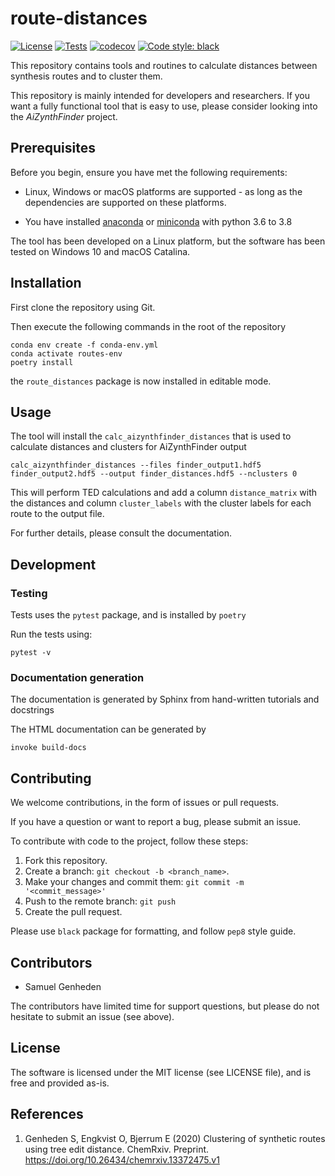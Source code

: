 # route-distances

[![License](https://img.shields.io/github/license/MolecularAI/route-distances)](https://github.com/MolecularAI/route-distances/blob/master/LICENSE)
[![Tests](https://github.com/MolecularAI/route-distances/workflows/tests/badge.svg)](https://github.com/MolecularAI/route-distances/actions?workflow=tests)
[![codecov](https://codecov.io/gh/MolecularAI/route-distances/branch/master/graph/badge.svg)](https://codecov.io/gh/MolecularAI/route-distances)
[![Code style: black](https://img.shields.io/badge/code%20style-black-000000.svg)](https://github.com/python/black) 

This repository contains tools and routines to calculate distances between synthesis routes and to cluster them.

This repository is mainly intended for developers and researchers. If you want a fully functional tool that is easy to use,
please consider looking into the *AiZynthFinder* project.

## Prerequisites

Before you begin, ensure you have met the following requirements:

* Linux, Windows or macOS platforms are supported - as long as the dependencies are supported on these platforms.

* You have installed [anaconda](https://www.anaconda.com/) or [miniconda](https://docs.conda.io/en/latest/miniconda.html) with python 3.6 to 3.8

The tool has been developed on a Linux platform, but the software has been tested on Windows 10 and macOS Catalina.

## Installation

First clone the repository using Git.

Then execute the following commands in the root of the repository 

    conda env create -f conda-env.yml
    conda activate routes-env
    poetry install
    
the `route_distances` package is now installed in editable mode.

## Usage

The tool will install the `calc_aizynthfinder_distances` that is used
to calculate distances and clusters for AiZynthFinder output

    calc_aizynthfinder_distances --files finder_output1.hdf5 finder_output2.hdf5 --output finder_distances.hdf5 --nclusters 0
    
This will perform TED calculations and add a column `distance_matrix` with the distances and column `cluster_labels` with the cluster labels for each route to the output file.

For further details, please consult the documentation.


## Development

### Testing

Tests uses the ``pytest`` package, and is installed by `poetry`

Run the tests using:

    pytest -v

    
 ### Documentation generation

The documentation is generated by Sphinx from hand-written tutorials and docstrings

The HTML documentation can be generated by

    invoke build-docs

## Contributing

We welcome contributions, in the form of issues or pull requests.

If you have a question or want to report a bug, please submit an issue.


To contribute with code to the project, follow these steps:

1. Fork this repository.
2. Create a branch: `git checkout -b <branch_name>`.
3. Make your changes and commit them: `git commit -m '<commit_message>'`
4. Push to the remote branch: `git push`
5. Create the pull request.

Please use ``black`` package for formatting, and follow ``pep8`` style guide.


## Contributors

* Samuel Genheden

The contributors have limited time for support questions, but please do not hesitate to submit an issue (see above).

## License

The software is licensed under the MIT license (see LICENSE file), and is free and provided as-is.

## References

1. Genheden S, Engkvist O, Bjerrum E (2020) Clustering of synthetic routes using tree edit distance. ChemRxiv. Preprint. https://doi.org/10.26434/chemrxiv.13372475.v1 
